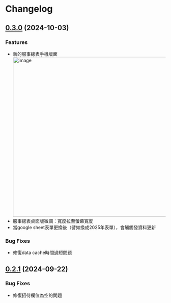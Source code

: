 # Changelog

## [0.3.0](https://github.com/wanlong-church/service/compare/v0.2.1...v0.3.0) (2024-10-03)

### Features

* 新的服事總表手機版面
  <img width="501" alt="image" src="https://github.com/user-attachments/assets/05f786a5-a4fc-425a-8624-3d0abf49cc17">
* 服事總表桌面版微調：寬度拉至螢幕寬度
* 當google sheet表單更換後（譬如換成2025年表單），會觸觸發資料更新

### Bug Fixes

* 修復data cache時間過短問題

## [0.2.1](https://github.com/wanlong-church/service/compare/v0.2.0...v0.2.1) (2024-09-22)

### Bug Fixes

* 修復招待欄位為空的問題
